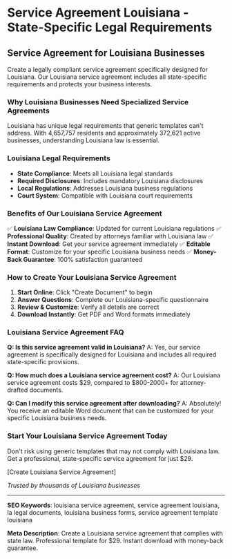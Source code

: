 # Service Agreement Louisiana - State-Specific Legal Requirements

## Service Agreement for Louisiana Businesses

Create a legally compliant service agreement specifically designed for Louisiana. Our Louisiana service agreement includes all state-specific requirements and protects your business interests.

### Why Louisiana Businesses Need Specialized Service Agreements

Louisiana has unique legal requirements that generic templates can't address. With 4,657,757 residents and approximately 372,621 active businesses, understanding Louisiana law is essential.

### Louisiana Legal Requirements

- **State Compliance**: Meets all Louisiana legal standards
- **Required Disclosures**: Includes mandatory Louisiana disclosures
- **Local Regulations**: Addresses Louisiana business regulations
- **Court System**: Compatible with Louisiana court requirements

### Benefits of Our Louisiana Service Agreement

✅ **Louisiana Law Compliance**: Updated for current Louisiana regulations
✅ **Professional Quality**: Created by attorneys familiar with Louisiana law
✅ **Instant Download**: Get your service agreement immediately
✅ **Editable Format**: Customize for your specific Louisiana business needs
✅ **Money-Back Guarantee**: 100% satisfaction guaranteed

### How to Create Your Louisiana Service Agreement

1. **Start Online**: Click "Create Document" to begin
2. **Answer Questions**: Complete our Louisiana-specific questionnaire
3. **Review & Customize**: Verify all details are correct
4. **Download Instantly**: Get PDF and Word formats immediately

### Louisiana Service Agreement FAQ

**Q: Is this service agreement valid in Louisiana?**
A: Yes, our service agreement is specifically designed for Louisiana and includes all required state-specific provisions.

**Q: How much does a Louisiana service agreement cost?**
A: Our Louisiana service agreement costs $29, compared to $800-2000+ for attorney-drafted documents.

**Q: Can I modify this service agreement after downloading?**
A: Absolutely! You receive an editable Word document that can be customized for your specific Louisiana business needs.

### Start Your Louisiana Service Agreement Today

Don't risk using generic templates that may not comply with Louisiana law. Get a professional, state-specific service agreement for just $29.

[Create Louisiana Service Agreement]

*Trusted by thousands of Louisiana businesses*

---

**SEO Keywords**: louisiana service agreement, service agreement louisiana, la legal documents, louisiana business forms, service agreement template louisiana

**Meta Description**: Create a Louisiana service agreement that complies with state law. Professional template for $29. Instant download with money-back guarantee.

